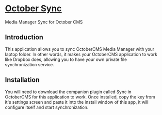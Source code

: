 # [October Sync](https://github.com/SaifurRahmanMohsin/OctoberSync) #
Media Manager Sync for October CMS

## Introduction ##

This application allows you to sync OctoberCMS Media Manager with your laptop folder. In other words, it makes your OctoberCMS application to work like Dropbox does, allowing you to have your own private file synchronization service.

## Installation ##

You will need to download the companion plugin called Sync in OctoberCMS for this application to work. Once installed, copy the key from it's settings screen and paste it into the install window of this app, it will configure itself and start synchronization.